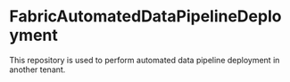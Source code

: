 # FabricAutomatedDataPipelineDeployment
This repository is used to perform automated data pipeline deployment in another tenant. 
